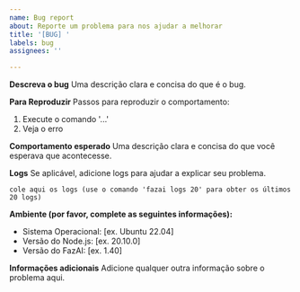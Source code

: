 ```yaml
---
name: Bug report
about: Reporte um problema para nos ajudar a melhorar
title: '[BUG] '
labels: bug
assignees: ''

---
```


**Descreva o bug**
Uma descrição clara e concisa do que é o bug.

**Para Reproduzir**
Passos para reproduzir o comportamento:
1. Execute o comando '...'
2. Veja o erro

**Comportamento esperado**
Uma descrição clara e concisa do que você esperava que acontecesse.

**Logs**
Se aplicável, adicione logs para ajudar a explicar seu problema.
```
cole aqui os logs (use o comando 'fazai logs 20' para obter os últimos 20 logs)
```

**Ambiente (por favor, complete as seguintes informações):**
 - Sistema Operacional: [ex. Ubuntu 22.04]
 - Versão do Node.js: [ex. 20.10.0]
 - Versão do FazAI: [ex. 1.40]

**Informações adicionais**
Adicione qualquer outra informação sobre o problema aqui.
